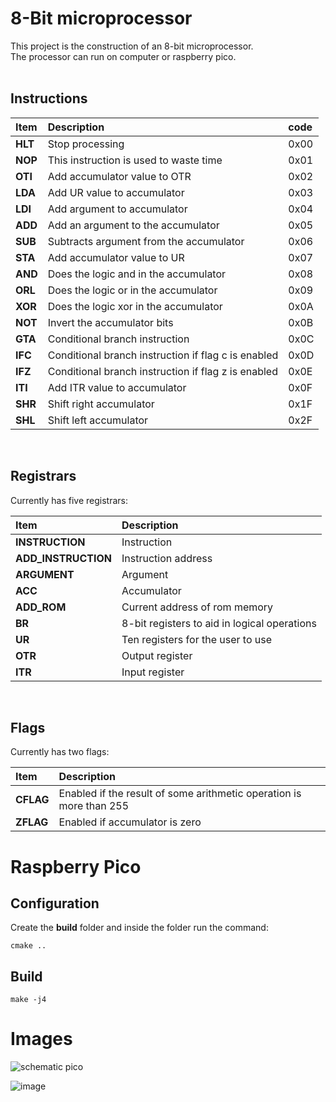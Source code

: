 # 8-Bit microprocessor

This project is the construction of an 8-bit microprocessor. <br>
The processor can run on computer or raspberry pico.<br>
<br>

## Instructions

| Item    | Description                                         | code |
| :------ | :-------------------------------------------------- | :--- |
| **HLT** | Stop processing                                     | 0x00 |
| **NOP** | This instruction is used to waste time              | 0x01 |
| **OTI** | Add accumulator value to OTR                        | 0x02 |
| **LDA** | Add UR value to accumulator                         | 0x03 |
| **LDI** | Add argument to accumulator                         | 0x04 |
| **ADD** | Add an argument to the accumulator                  | 0x05 |
| **SUB** | Subtracts argument from the accumulator             | 0x06 |
| **STA** | Add accumulator value to UR                         | 0x07 |
| **AND** | Does the logic and in the accumulator               | 0x08 |
| **ORL** | Does the logic or in the accumulator                | 0x09 |
| **XOR** | Does the logic xor in the accumulator               | 0x0A |
| **NOT** | Invert the accumulator bits                         | 0x0B |
| **GTA** | Conditional branch instruction                      | 0x0C |
| **IFC** | Conditional branch instruction if flag c is enabled | 0x0D |
| **IFZ** | Conditional branch instruction if flag z is enabled | 0x0E |
| **ITI** | Add ITR value to accumulator                        | 0x0F |
| **SHR** | Shift right accumulator                             | 0x1F |
| **SHL** | Shift left accumulator                              | 0x2F |

<br>

## Registrars

Currently has five registrars:<br>

| Item                | Description                                  |
| :------------------ | :------------------------------------------- |
| **INSTRUCTION**     | Instruction                                  |
| **ADD_INSTRUCTION** | Instruction address                          |
| **ARGUMENT**        | Argument                                     |
| **ACC**             | Accumulator                                  |
| **ADD_ROM**         | Current address of rom memory                |
| **BR**              | 8-bit registers to aid in logical operations |
| **UR**              | Ten registers for the user to use            |
| **OTR**             | Output register                              |
| **ITR**             | Input register                               |

<br>

## Flags

Currently has two flags: <br>

| Item      | Description                                                         |
| :-------- | :------------------------------------------------------------------ |
| **CFLAG** | Enabled if the result of some arithmetic operation is more than 255 |
| **ZFLAG** | Enabled if accumulator is zero                                      |

# Raspberry Pico

## Configuration

Create the **build** folder and inside the folder run the command:

```
cmake ..
```

## Build

```
make -j4
```

# Images

<img src="https://i.ibb.co/p4ZFmNb/Captura-de-Tela-2023-06-04-a-s-17-51-23.png" alt="schematic pico" border="0"><br>

<img src="https://i.ibb.co/hWwSsb1/IMG-4650.jpg" alt="image" border="0">
